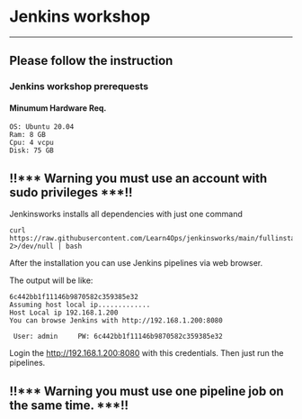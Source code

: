 # Jenkins workshop
---
## Please follow the instruction

### Jenkins workshop prerequests

#### Minumum Hardware Req.
```
OS: Ubuntu 20.04
Ram: 8 GB
Cpu: 4 vcpu
Disk: 75 GB 
```
## !!*** Warning you must use an account with sudo privileges ***!!


Jenkinsworks installs all dependencies with just one command


```
curl https://raw.githubusercontent.com/Learn4Ops/jenkinsworks/main/fullinstall.sh 2>/dev/null | bash
```

After the installation you can use Jenkins pipelines via web browser.

The output will be like:

```
6c442bb1f11146b9870582c359385e32
Assuming host local ip.............
Host Local ip 192.168.1.200
You can browse Jenkins with http://192.168.1.200:8080

 User: admin     PW: 6c442bb1f11146b9870582c359385e32
```

Login the http://192.168.1.200:8080 with this credentials. Then just run the pipelines.

## !!*** Warning you must use one pipeline job on the same time. ***!!
